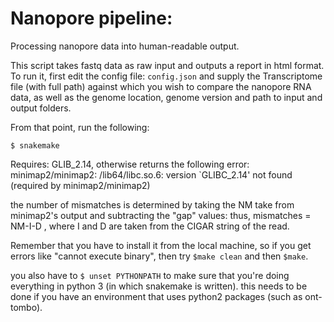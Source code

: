 # Nanopore pipeline:

Processing nanopore data into human-readable output.

This script takes fastq data as raw input and outputs a report in html format.
To run it, first edit the config file: `config.json` and supply the Transcriptome file (with full path) against which you wish to compare the nanopore RNA data, as well as the genome location, genome version and path to input and output folders.

From that point, run the following:

`$ snakemake `  

Requires: GLIB_2.14, otherwise returns the following error:
minimap2/minimap2: /lib64/libc.so.6: version `GLIBC_2.14' not found (required by minimap2/minimap2)

the number of mismatches is determined by taking the NM take from minimap2's output and subtracting the "gap" values: thus, mismatches = NM-I-D  , where I and D are taken from the CIGAR string of the read.

Remember that you have to install it from the local machine, so if you get errors like "cannot execute binary", then try `$make clean` and then `$make`.

you also have to `$ unset PYTHONPATH` to make sure that you're doing everything in python 3 (in which snakemake is written). this needs to be done if you have an environment that uses python2 packages (such as ont-tombo).
